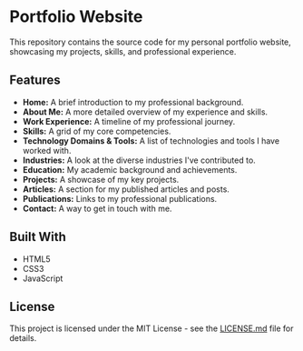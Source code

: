 # Portfolio Website

This repository contains the source code for my personal portfolio website, showcasing my projects, skills, and professional experience.

## Features

*   **Home:** A brief introduction to my professional background.
*   **About Me:** A more detailed overview of my experience and skills.
*   **Work Experience:** A timeline of my professional journey.
*   **Skills:** A grid of my core competencies.
*   **Technology Domains & Tools:** A list of technologies and tools I have worked with.
*   **Industries:** A look at the diverse industries I've contributed to.
*   **Education:** My academic background and achievements.
*   **Projects:** A showcase of my key projects.
*   **Articles:** A section for my published articles and posts.
*   **Publications:** Links to my professional publications.
*   **Contact:** A way to get in touch with me.

## Built With

*   HTML5
*   CSS3
*   JavaScript

## License

This project is licensed under the MIT License - see the [LICENSE.md](LICENSE.md) file for details.